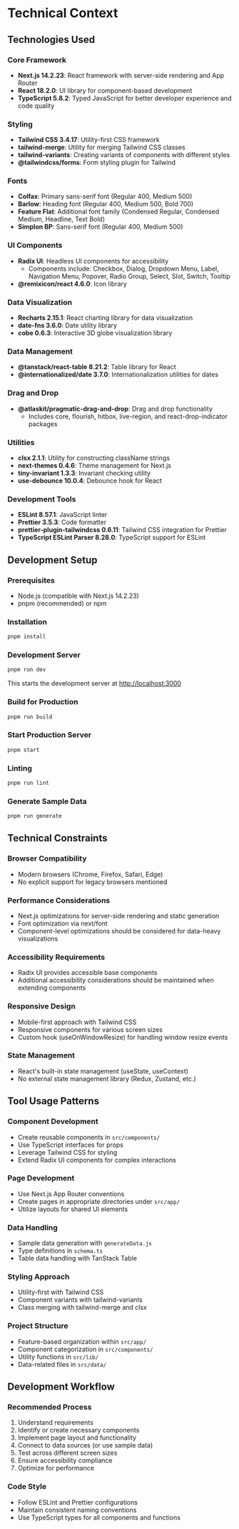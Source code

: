 # Technical Context

## Technologies Used

### Core Framework
- **Next.js 14.2.23**: React framework with server-side rendering and App Router
- **React 18.2.0**: UI library for component-based development
- **TypeScript 5.8.2**: Typed JavaScript for better developer experience and code quality

### Styling
- **Tailwind CSS 3.4.17**: Utility-first CSS framework
- **tailwind-merge**: Utility for merging Tailwind CSS classes
- **tailwind-variants**: Creating variants of components with different styles
- **@tailwindcss/forms**: Form styling plugin for Tailwind

### Fonts
- **Colfax**: Primary sans-serif font (Regular 400, Medium 500)
- **Barlow**: Heading font (Regular 400, Medium 500, Bold 700)
- **Feature Flat**: Additional font family (Condensed Regular, Condensed Medium, Headline, Text Bold)
- **Simplon BP**: Sans-serif font (Regular 400, Medium 500)

### UI Components
- **Radix UI**: Headless UI components for accessibility
  - Components include: Checkbox, Dialog, Dropdown Menu, Label, Navigation Menu, Popover, Radio Group, Select, Slot, Switch, Tooltip
- **@remixicon/react 4.6.0**: Icon library

### Data Visualization
- **Recharts 2.15.1**: React charting library for data visualization
- **date-fns 3.6.0**: Date utility library
- **cobe 0.6.3**: Interactive 3D globe visualization library

### Data Management
- **@tanstack/react-table 8.21.2**: Table library for React
- **@internationalized/date 3.7.0**: Internationalization utilities for dates

### Drag and Drop
- **@atlaskit/pragmatic-drag-and-drop**: Drag and drop functionality
  - Includes core, flourish, hitbox, live-region, and react-drop-indicator packages

### Utilities
- **clsx 2.1.1**: Utility for constructing className strings
- **next-themes 0.4.6**: Theme management for Next.js
- **tiny-invariant 1.3.3**: Invariant checking utility
- **use-debounce 10.0.4**: Debounce hook for React

### Development Tools
- **ESLint 8.57.1**: JavaScript linter
- **Prettier 3.5.3**: Code formatter
- **prettier-plugin-tailwindcss 0.6.11**: Tailwind CSS integration for Prettier
- **TypeScript ESLint Parser 8.28.0**: TypeScript support for ESLint

## Development Setup

### Prerequisites
- Node.js (compatible with Next.js 14.2.23)
- pnpm (recommended) or npm

### Installation
```bash
pnpm install
```

### Development Server
```bash
pnpm run dev
```
This starts the development server at [http://localhost:3000](http://localhost:3000)

### Build for Production
```bash
pnpm run build
```

### Start Production Server
```bash
pnpm start
```

### Linting
```bash
pnpm run lint
```

### Generate Sample Data
```bash
pnpm run generate
```

## Technical Constraints

### Browser Compatibility
- Modern browsers (Chrome, Firefox, Safari, Edge)
- No explicit support for legacy browsers mentioned

### Performance Considerations
- Next.js optimizations for server-side rendering and static generation
- Font optimization via next/font
- Component-level optimizations should be considered for data-heavy visualizations

### Accessibility Requirements
- Radix UI provides accessible base components
- Additional accessibility considerations should be maintained when extending components

### Responsive Design
- Mobile-first approach with Tailwind CSS
- Responsive components for various screen sizes
- Custom hook (useOnWindowResize) for handling window resize events

### State Management
- React's built-in state management (useState, useContext)
- No external state management library (Redux, Zustand, etc.)

## Tool Usage Patterns

### Component Development
- Create reusable components in `src/components/`
- Use TypeScript interfaces for props
- Leverage Tailwind CSS for styling
- Extend Radix UI components for complex interactions

### Page Development
- Use Next.js App Router conventions
- Create pages in appropriate directories under `src/app/`
- Utilize layouts for shared UI elements

### Data Handling
- Sample data generation with `generateData.js`
- Type definitions in `schema.ts`
- Table data handling with TanStack Table

### Styling Approach
- Utility-first with Tailwind CSS
- Component variants with tailwind-variants
- Class merging with tailwind-merge and clsx

### Project Structure
- Feature-based organization within `src/app/`
- Component categorization in `src/components/`
- Utility functions in `src/lib/`
- Data-related files in `src/data/`

## Development Workflow

### Recommended Process
1. Understand requirements
2. Identify or create necessary components
3. Implement page layout and functionality
4. Connect to data sources (or use sample data)
5. Test across different screen sizes
6. Ensure accessibility compliance
7. Optimize for performance

### Code Style
- Follow ESLint and Prettier configurations
- Maintain consistent naming conventions
- Use TypeScript types for all components and functions
